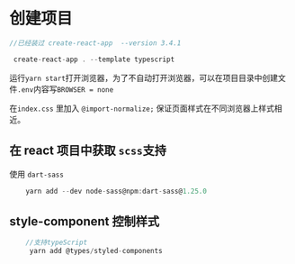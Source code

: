 # 创建项目
```js
//已经装过 create-react-app  --version 3.4.1

 create-react-app . --template typescript 

```

运行`yarn start`打开浏览器，为了不自动打开浏览器，可以在项目目录中创建文件`.env`内容写`BROWSER = none`

在`index.css` 里加入 `@import-normalize;` 保证页面样式在不同浏览器上样式相近。

## 在 react 项目中获取 `scss`支持
使用 `dart-sass`
```js
    yarn add --dev node-sass@npm:dart-sass@1.25.0
```

## style-component 控制样式 
```js
    //支持typeScript
     yarn add @types/styled-components
``` 
